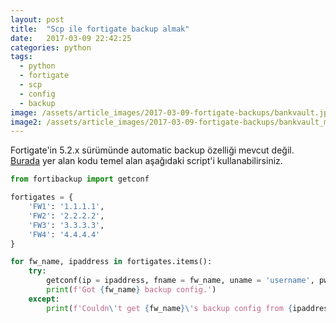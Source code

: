 ```yaml
---
layout: post
title:  "Scp ile fortigate backup almak"
date:   2017-03-09 22:42:25
categories: python
tags:
  - python
  - fortigate
  - scp
  - config
  - backup
image: /assets/article_images/2017-03-09-fortigate-backups/bankvault.jpg
image2: /assets/article_images/2017-03-09-fortigate-backups/bankvault_mob.jpg
---
```


Fortigate'in 5.2.x sürümünde automatic backup özelliği mevcut değil. [Burada][networktools] yer alan kodu temel alan aşağıdaki script'i kullanabilirsiniz.

```python
from fortibackup import getconf

fortigates = {
	'FW1': '1.1.1.1',
	'FW2': '2.2.2.2',
	'FW3': '3.3.3.3',
	'FW4': '4.4.4.4'
}

for fw_name, ipaddress in fortigates.items():
	try:
		getconf(ip = ipaddress, fname = fw_name, uname = 'username', pword = 'password')
		print(f'Got {fw_name} backup config.')
	except:
		print(f'Couldn\'t get {fw_name}\'s backup config from {ipaddress}')
```
[networktools]: https://github.com/gunhanoral/networktools/blob/master/fortibackup.py
